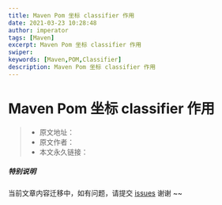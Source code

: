 ```yaml
---
title: Maven Pom 坐标 classifier 作用
date: 2021-03-23 10:28:48
author: imperator
tags: [Maven]
excerpt: Maven Pom 坐标 classifier 作用
swiper:
keywords: [Maven,POM,Classifier]
description: Maven Pom 坐标 classifier 作用
---
```


# Maven Pom 坐标 classifier 作用

> * 原文地址：[]()
> * 原文作者：[]()
> * 本文永久链接：[]()

##### **特别说明**

当前文章内容迁移中，如有问题，请提交 [issues](https://github.com/Starrier/starrier.github.io/issues) 谢谢 ~~

